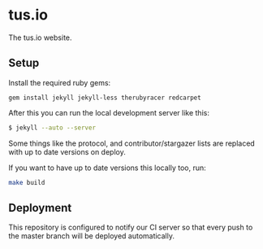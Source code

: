 # tus.io

The tus.io website.

## Setup

Install the required ruby gems:

```
gem install jekyll jekyll-less therubyracer redcarpet
```

After this you can run the local development server like this:

```bash
$ jekyll --auto --server
```

Some things like the protocol, and contributor/stargazer lists are replaced with
up to date versions on deploy.

If you want to have up to date versions this locally too, run:

```bash
make build
```

## Deployment

This repository is configured to notify our CI server so that every push to the
master branch will be deployed automatically.
